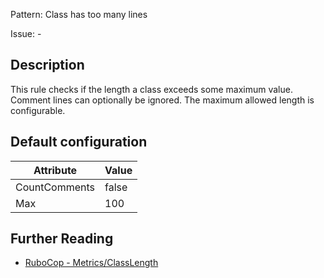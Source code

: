 Pattern: Class has too many lines

Issue: -

## Description

This rule checks if the length a class exceeds some maximum value.
Comment lines can optionally be ignored.
The maximum allowed length is configurable.

## Default configuration

Attribute | Value
--- | ---
CountComments | false
Max | 100

## Further Reading

* [RuboCop - Metrics/ClassLength](https://rubocop.readthedocs.io/en/latest/cops_metrics/#metricsclasslength)
